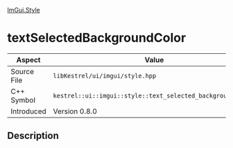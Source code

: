 [ImGui.Style](index)
# textSelectedBackgroundColor
| Aspect | Value |
| --- | --- |
| Source File | `libKestrel/ui/imgui/style.hpp` |
| C++ Symbol | `kestrel::ui::imgui::style::text_selected_background_color` |
| Introduced | Version 0.8.0 |
## Description

